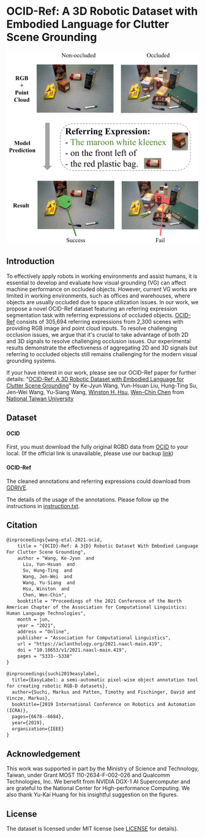 # OCID-Ref: A 3D Robotic Dataset with Embodied Language for Clutter Scene Grounding

![Figure1](./figure1.jpg)

## Introduction
To effectively apply robots in working environments and assist humans, it is essential to develop and evaluate how visual grounding (VG) can affect machine performance on occluded objects. However, current VG works are limited in working environments, such as offices and warehouses, where objects are usually occluded due to space utilization issues. In our work, we propose a novel OCID-Ref dataset featuring an referring expression segmentation task with referring expressions of occluded objects. [OCID-Ref](#dataset) consists of 305,694 referring expressions from 2,300 scenes with providing RGB image and point cloud inputs. To resolve challenging occlusion issues, we argue that it's crucial to take advantage of both 2D and 3D signals to resolve challenging occlusion issues. Our experimental results demonstrate the effectiveness of aggregating 2D and 3D signals but referring to occluded objects still remains challenging for the modern visual grounding systems.

If your have interest in our work, please see our OCID-Ref paper for further details: "[OCID-Ref: A 3D Robotic Dataset with Embodied Language for Clutter Scene Grounding](https://arxiv.org/abs/2103.07679)" by Ke-Jyun Wang, Yun-Hsuan Liu, Hung-Ting Su, Jen-Wei Wang, Yu-Siang Wang, [Winston H. Hsu](https://winstonhsu.info/), [Wen-Chin Chen](http://www.cmlab.csie.ntu.edu.tw/~wcchen/) from [National Taiwan University](https://www.ntu.edu.tw/english/)

## Dataset
#### OCID
First, you must download the fully original RGBD data from [OCID](https://www.acin.tuwien.ac.at/vision-for-robotics/software-tools/object-clutter-indoor-dataset/) to your local. (If the official link is unavailable, please use our backup [link](https://drive.google.com/drive/folders/1mR_YcmfKqV4R_E6xMt8-yDjLk10w2-fo?usp=sharing))

#### OCID-Ref
The cleaned annotations and referring expressions could download from [GDRIVE](https://drive.google.com/drive/folders/1dUKpfRiSQD7bWXtpbd9aVzgquYHtWfZv?usp=sharing).

The details of the usage of the annotations. Please follow up the instructions in [instruction.txt](./instruction.txt).

## Citation
```
@inproceedings{wang-etal-2021-ocid,
    title = "{OCID}-Ref: A 3{D} Robotic Dataset With Embodied Language For Clutter Scene Grounding",
    author = "Wang, Ke-Jyun  and
      Liu, Yun-Hsuan  and
      Su, Hung-Ting  and
      Wang, Jen-Wei  and
      Wang, Yu-Siang  and
      Hsu, Winston  and
      Chen, Wen-Chin",
    booktitle = "Proceedings of the 2021 Conference of the North American Chapter of the Association for Computational Linguistics: Human Language Technologies",
    month = jun,
    year = "2021",
    address = "Online",
    publisher = "Association for Computational Linguistics",
    url = "https://aclanthology.org/2021.naacl-main.419",
    doi = "10.18653/v1/2021.naacl-main.419",
    pages = "5333--5338"
}
```
```
@inproceedings{suchi2019easylabel,
  title={EasyLabel: a semi-automatic pixel-wise object annotation tool for creating robotic RGB-D datasets},
  author={Suchi, Markus and Patten, Timothy and Fischinger, David and Vincze, Markus},
  booktitle={2019 International Conference on Robotics and Automation (ICRA)},
  pages={6678--6684},
  year={2019},
  organization={IEEE}
}
```
## Acknowledgement
This work was supported in part by the Ministry of Science and Technology, Taiwan, under Grant MOST 110-2634-F-002-026 and Qualcomm Technologies, Inc. We benefit from NVIDIA DGX-1 AI Supercomputer and are grateful to the National Center for High-performance Computing. We also thank Yu-Kai Huang for his insightful suggestion on the figures.

## License
The dataset is licensed under MIT license (see [LICENSE](./LICENSE) for details).

